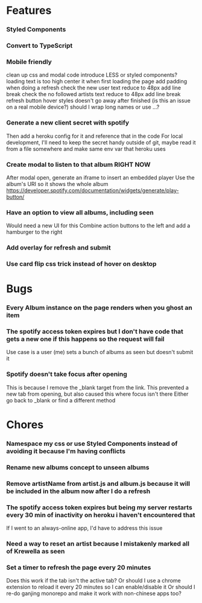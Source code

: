 # Features

### Styled Components

### Convert to TypeScript

### Mobile friendly
clean up css and modal code
    introduce LESS or styled components?
loading text is too high
    center it when first loading the page
    add padding when doing a refresh
check the new user text
    reduce to 48px
    add line break
check the no followed artists text
    reduce to 48px
    add line break
refresh button hover styles doesn't go away after finished (is this an issue on a real mobile device?)
should I wrap long names or use ...?

### Generate a new client secret with spotify
Then add a heroku config for it and reference that in the code
For local development, I'll need to keep the secret handy outside of git, maybe read it from a file somewhere and make same env var that heroku uses

### Create modal to listen to that album RIGHT NOW
After modal open, generate an iframe to insert an embedded player
Use the album's URI so it shows the whole album
https://developer.spotify.com/documentation/widgets/generate/play-button/

### Have an option to view all albums, including seen
Would need a new UI for this
Combine action buttons to the left and add a hamburger to the right

### Add overlay for refresh and submit

### Use card flip css trick instead of hover on desktop

# Bugs

### Every Album instance on the page renders when you ghost an item

### The spotify access token expires but I don't have code that gets a new one if this happens so the request will fail
Use case is a user (me) sets a bunch of albums as seen but doesn't submit it

### Spotify doesn't take focus after opening
This is because I remove the _blank target from the link. This prevented a new tab from opening, but also caused this where focus isn't there
Either go back to _blank or find a different method

# Chores

### Namespace my css or use Styled Components instead of avoiding it because I'm having conflicts

### Rename new albums concept to unseen albums

### Remove artistName from artist.js and album.js because it will be included in the album now after I do a refresh

### The spotify access token expires but being my server restarts every 30 min of inactivity on heroku i haven't encountered that
If I went to an always-online app, I'd have to address this issue

### Need a way to reset an artist because I mistakenly marked all of Krewella as seen

### Set a timer to refresh the page every 20 minutes
Does this work if the tab isn't the active tab?
Or should I use a chrome extension to reload it every 20 minutes so I can enable/disable it
Or should I re-do ganjing monorepo and make it work with non-chinese apps too?

